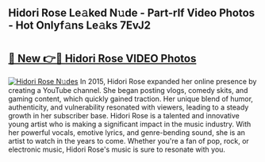 ## Hidori Rose Le𝚊ked N𝚞de - Part-rIf Video Photos - Hot Onlyf𝚊ns Le𝚊ks 7EvJ2

# <h2><a href="http://ab65965.deff.icu/?id=Hidori+Rose">🔗 New 👉🔴 Hidori Rose VIDEO Photos</a></h2>

[![Hidori Rose N𝚞des](https://i.imgur.com/rIISA9y.gif)](http://ab65965.deff.icu/?id=Hidori+Rose)
In 2015, Hidori Rose expanded her online presence by creating a YouTube channel. She began posting vlogs, comedy skits, and gaming content, which quickly gained traction. Her unique blend of humor, authenticity, and vulnerability resonated with viewers, leading to a steady growth in her subscriber base. Hidori Rose is a talented and innovative young artist who is making a significant impact in the music industry. With her powerful vocals, emotive lyrics, and genre-bending sound, she is an artist to watch in the years to come. Whether you're a fan of pop, rock, or electronic music, Hidori Rose's music is sure to resonate with you.
